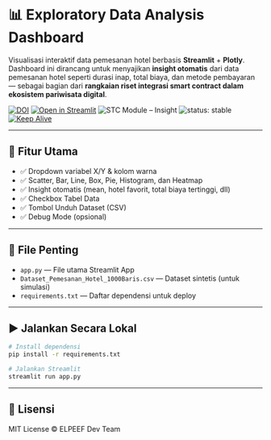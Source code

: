 # 📊 Exploratory Data Analysis Dashboard

Visualisasi interaktif data pemesanan hotel berbasis **Streamlit** + **Plotly**.  
Dashboard ini dirancang untuk menyajikan **insight otomatis** dari data pemesanan hotel seperti durasi inap, total biaya, dan metode pembayaran — sebagai bagian dari **rangkaian riset integrasi smart contract dalam ekosistem pariwisata digital**.
 
[![DOI](https://zenodo.org/badge/DOI/10.5281/zenodo.16763254.svg)](https://doi.org/10.5281/zenodo.16763254)
[![Open in Streamlit](https://static.streamlit.io/badges/streamlit_badge_black_white.svg)](https://stc-insight.streamlit.app/)
![STC Module – Insight](https://img.shields.io/badge/STC%20Module-Insight-purple)
![status: stable](https://img.shields.io/badge/status-stable-brightgreen)
[![Keep Alive](https://github.com/mrbrightsides/dashboard-EDA/actions/workflows/ping.yml/badge.svg)](https://github.com/mrbrightsides/dashboard-EDA/actions/workflows/ping.yml)


---

## 🚀 Fitur Utama

- ✅ Dropdown variabel X/Y & kolom warna
- ✅ Scatter, Bar, Line, Box, Pie, Histogram, dan Heatmap
- ✅ Insight otomatis (mean, hotel favorit, total biaya tertinggi, dll)
- ✅ Checkbox Tabel Data
- ✅ Tombol Unduh Dataset (CSV)
- ✅ Debug Mode (opsional)

---

## 📂 File Penting

- `app.py` — File utama Streamlit App
- `Dataset_Pemesanan_Hotel_1000Baris.csv` — Dataset sintetis (untuk simulasi)
- `requirements.txt` — Daftar dependensi untuk deploy

---

## ▶️ Jalankan Secara Lokal

```bash
# Install dependensi
pip install -r requirements.txt

# Jalankan Streamlit
streamlit run app.py
```

---

## 📜 Lisensi

MIT License © ELPEEF Dev Team
